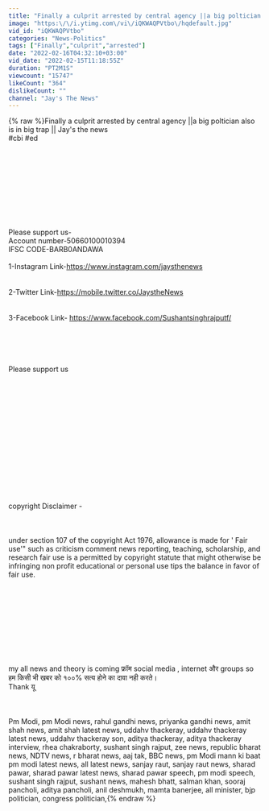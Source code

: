 ```yaml
---
title: "Finally a culprit arrested by central agency ||a big poltician also is in big trap || Jay's the news"
image: "https:\/\/i.ytimg.com\/vi\/iQKWAQPVtbo\/hqdefault.jpg"
vid_id: "iQKWAQPVtbo"
categories: "News-Politics"
tags: ["Finally","culprit","arrested"]
date: "2022-02-16T04:32:10+03:00"
vid_date: "2022-02-15T11:18:55Z"
duration: "PT2M1S"
viewcount: "15747"
likeCount: "364"
dislikeCount: ""
channel: "Jay's The News"
---
```

{% raw %}Finally a culprit arrested by central agency ||a big poltician also is in big trap || Jay's the news<br />#cbi #ed<br /><br /><br /><br /><br /><br /><br /><br /><br /><br /><br />Please support us-<br />Account number-50660100010394<br />IFSC CODE-BARB0ANDAWA<br /><br />1-Instagram Link-<a rel="nofollow" target="blank" href="https://www.instagram.com/jaysthenews">https://www.instagram.com/jaysthenews</a><br /><br /><br />2-Twitter Link-<a rel="nofollow" target="blank" href="https://mobile.twitter.co/JaystheNews">https://mobile.twitter.co/JaystheNews</a> <br /><br /><br />3-Facebook Link- <a rel="nofollow" target="blank" href="https://www.facebook.com/Sushantsinghrajputf/">https://www.facebook.com/Sushantsinghrajputf/</a><br /><br /><br /><br /><br /><br />Please support us <br /><br /><br /><br /><br /><br /><br /><br /><br /><br /><br /><br /><br /><br /><br /><br />copyright Disclaimer -<br /><br /><br /><br />under section 107 of the copyright Act 1976, allowance is made for ' Fair use'&quot; such as criticism comment news reporting, teaching, scholarship, and research fair use is a permitted by copyright statute that might otherwise be infringing non profit educational or personal use tips the balance in favor of fair use. <br /><br /><br /><br /><br /><br /><br /><br /><br /><br /><br />my all news and theory is coming फ्रॉम social media , internet और groups so हम किसी भी खबर को १००% सत्य होने का दावा नही करते। <br />Thank यू<br /><br /><br /><br />Pm Modi, pm Modi news, rahul gandhi news, priyanka gandhi news, amit shah news, amit shah latest news, uddahv thackeray, uddahv thackeray latest news, uddahv thackeray son, aditya thackeray, aditya thackeray interview, rhea chakraborty, sushant singh rajput, zee news, republic bharat news, NDTV news, r bharat news, aaj tak, BBC news, pm Modi mann ki baat pm modi latest news, all latest news, sanjay raut, sanjay raut news, sharad pawar, sharad pawar latest news, sharad pawar speech, pm modi speech, sushant singh rajput, sushant news, mahesh bhatt, salman khan, sooraj pancholi, aditya pancholi, anil deshmukh, mamta banerjee, all minister, bjp politician, congress politician,{% endraw %}
